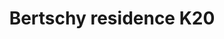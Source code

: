 ---
title      : "Bertschy residence K20"
description: "Reconstruction of Bertschy 19th century residential house.\n\nYear: 2020-...\nArea: 400m2\nLocation: Liepaja, Latvia\n\nInterior design: Annija Straume"
gallery    : {
    folder: "K20",
    images: ["K20_2", "K20_1", "K20_3", "K20_4", "K20_5", "K20_6", "K20_7", "K20_8", "K20_9", "K20_10", "K20_11", "K20_12", "K20_13", "K20_14", "K20_15", "K20_16", "K20_17", "K20_18"],
}
position: "end"
---